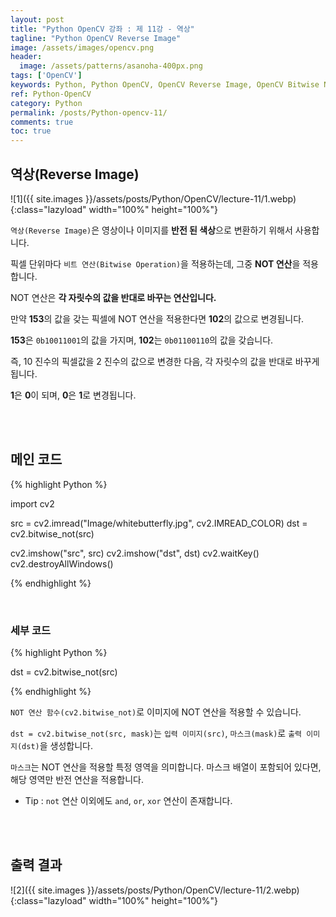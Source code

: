 ```yaml
---
layout: post
title: "Python OpenCV 강좌 : 제 11강 - 역상"
tagline: "Python OpenCV Reverse Image"
image: /assets/images/opencv.png
header:
  image: /assets/patterns/asanoha-400px.png
tags: ['OpenCV']
keywords: Python, Python OpenCV, OpenCV Reverse Image, OpenCV Bitwise Not
ref: Python-OpenCV
category: Python
permalink: /posts/Python-opencv-11/
comments: true
toc: true
---
```


## 역상(Reverse Image)

![1]({{ site.images }}/assets/posts/Python/OpenCV/lecture-11/1.webp){:class="lazyload" width="100%" height="100%"}

`역상(Reverse Image)`은 영상이나 이미지를 **반전 된 색상**으로 변환하기 위해서 사용합니다.

픽셀 단위마다 `비트 연산(Bitwise Operation)`을 적용하는데, 그중 **NOT 연산**을 적용합니다.

NOT 연산은 **각 자릿수의 값을 반대로 바꾸는 연산입니다.**

만약 **153**의 값을 갖는 픽셀에 NOT 연산을 적용한다면 **102**의 값으로 변경됩니다.

**153**은 `0b10011001`의 값을 가지며, **102**는 `0b01100110`의 값을 갖습니다.

즉, 10 진수의 픽셀값을 2 진수의 값으로 변경한 다음, 각 자릿수의 값을 반대로 바꾸게 됩니다.

**1**은 **0**이 되며, **0**은 **1**로 변경됩니다.

<br>
<br>

## 메인 코드

{% highlight Python %}

import cv2

src = cv2.imread("Image/whitebutterfly.jpg", cv2.IMREAD_COLOR)
dst = cv2.bitwise_not(src)

cv2.imshow("src", src)
cv2.imshow("dst", dst)
cv2.waitKey()
cv2.destroyAllWindows()

{% endhighlight %}

<br>

### 세부 코드

{% highlight Python %}

dst = cv2.bitwise_not(src)

{% endhighlight %}

`NOT 연산 함수(cv2.bitwise_not)`로 이미지에 NOT 연산을 적용할 수 있습니다.

`dst = cv2.bitwise_not(src, mask)`는 `입력 이미지(src)`, `마스크(mask)`로 `출력 이미지(dst)`을 생성합니다.

`마스크`는 NOT 연산을 적용할 특정 영역을 의미합니다. 마스크 배열이 포함되어 있다면, 해당 영역만 반전 연산을 적용합니다. 

- Tip : `not` 연산 이외에도 `and`, `or`, `xor` 연산이 존재합니다.

<br>
<br>

## 출력 결과

![2]({{ site.images }}/assets/posts/Python/OpenCV/lecture-11/2.webp){:class="lazyload" width="100%" height="100%"}
